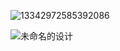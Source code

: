 ![13342972585392086](https://github.com/dirde12078904/dirde12078904/assets/113779902/cb3ab91a-68c1-4324-8939-2eae44fc4140)





![未命名的设计](https://github.com/dirde12078904/dirde12078904/assets/113779902/c327da57-5a3a-483d-a50e-53e8a7548f16)
